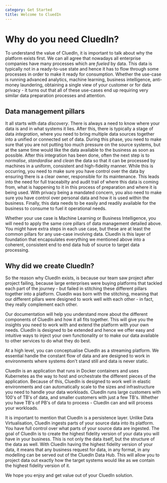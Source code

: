 ```yaml
---
category: Get Started
title: Welcome to CluedIn
---
```


# Why do you need CluedIn?

To understand the value of CluedIn, it is important to talk about why the platform exists first. We can all agree that nowadays all enterprise companies have many processes which are _fueled_ by data. This data is typically not in a ready-to-use state and hence it has to flow through some processes in order to make it ready for consumption. Whether the use-case is running advanced analytics, machine learning, business intelligence, anti-money laundering, obtaining a single view of your customer or for data privacy - it turns out that all of these use-cases end up requiring very similar data preparation processes and attention. 

## Data management pillars

It all starts with data *discovery*. There is always a need to know where your data is and in what systems it lies. After this, there is typically a stage of data *integration*, where you need to bring multiple data sources together into a unified or connected set of data. During this phase, you need to make sure that you are not putting too much pressure on the source systems, but at the same time would like the data available to the business as soon as possible.
After this integration has been done, often the next step is to *normalise*, *standardise* and *clean* the data so that it can be processed by machines in a uniform, consistent and high-fidelity manner. While this is occurring, you need to make sure you have control over the data by ensuring there is a clear owner, responsible for its maintenance. This leads into the need for full traceabilty and audit trail of where this data is coming from, what is happening to it in this process of preparation and where it is being used. With privacy being a mandated concern, you also need to make sure you have control over personal data and how it is used within the business. Finally, this data needs to be easily and readily available for the business to consume to fuel it operational needs. 

Whether your use case is Machine Learning or Business Intelligence, you will need to apply the same core pillars of data management detailed above. You might have extra steps in each use case, but these are at least the common pillars for any use-case involving data. CluedIn is this layer of foundation that encapsulates everything we mentioned above into a coherent, consistent end to end data hub of source to target data processing. 

## Why did we create CluedIn? 

So the reason why CluedIn exists, is because our team saw project after project failing, because large enterprises were buying platforms that tackled each part of the journey - but failed in stitching these different pillars together into a platform. CluedIn was born with the stitching, meaning that our different pillars were designed to work well with each other - in fact, they really complement each other. 

Our documentation will help you understand more about the different components of CluedIn and how it all fits together. This will give you the insights you need to work with and extend the platform with your own needs. CluedIn is designed to be extended and hence we offer easy and intuitive ways to inject your own functionality or to make our data available to other services to do what they do best. 

At a high level, you can conceptualise CluedIn as a streaming platform. We essential handle the constant flow of data and are designed to work in environments where systems don't stand still and data is never static. 

CluedIn is an application that runs in Docker containers and uses Kubernetes as the way to host and orchestrate the different pieces of the application. Because of this, CluedIn is designed to work well in elastic environments and can automatically scale to the sizes and infrastructure you need to handle your data workloads. CluedIn runs large customers with 100's of TB's of data, and smaller customers with just a few TB's. Whether you have TB's of PB's of data to process - CluedIn can and will process your workloads.

It is important to mention that CluedIn is a persistence layer. Unlike Data Virtualisation, CluedIn ingests parts of your source data into its platform. You have full control over what parts of your source data are ingested. The goal of CluedIn is to create the highest fidelity version of your data you will have in your business. This is not only the data itself, but the structure of the data as well. With CluedIn having the highest fidelity version of your data, it means that any business request for data, in any format, in any modelling can be served out of the CluedIn Data Hub. This will allow you to project data out exactly how the target systems would like as we contain the highest fidelity version of it. 

We hope you enjoy and get value out of your CluedIn solution. 
